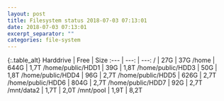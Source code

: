 ```yaml
---
layout: post
title: Filesystem status 2018-07-03 07:13:01
date: 2018-07-03 07:13:01
excerpt_separator: ""
categories: file-system
---
```

{:.table_alt}
Harddrive | Free | Size
:--- | ---: | ---:
/ | 27G | 37G
/home | 644G | 1,7T
/home/public/HDD1 | 39G | 1,8T
/home/public/HDD3 | 50G | 1,8T
/home/public/HDD4 | 96G | 2,7T
/home/public/HDD5 | 626G | 2,7T
/home/public/HDD6 | 804G | 2,7T
/home/public/HDD7 | 92G | 2,7T
/mnt/data2 | 1,7T | 2,0T
/mnt/pool | 1,9T | 8,2T
